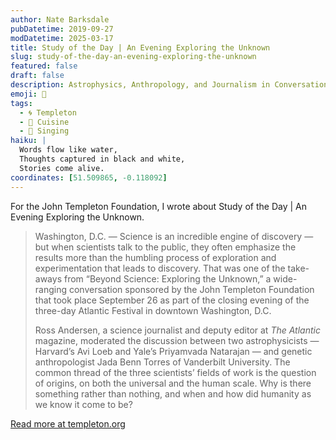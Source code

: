 ```yaml
---
author: Nate Barksdale
pubDatetime: 2019-09-27
modDatetime: 2025-03-17
title: Study of the Day | An Evening Exploring the Unknown
slug: study-of-the-day-an-evening-exploring-the-unknown
featured: false
draft: false
description: Astrophysics, Anthropology, and Journalism in Conversation at the Atlantic Festival
emoji: 📝
tags:
  - 🌀 Templeton
  - 🍴 Cuisine
  - 🎤 Singing
haiku: |
  Words flow like water,
  Thoughts captured in black and white,
  Stories come alive.
coordinates: [51.509865, -0.118092]
---
```


For the John Templeton Foundation, I wrote about Study of the Day | An Evening Exploring the Unknown.

> Washington, D.C. — Science is an incredible engine of discovery — but when scientists talk to the public, they often emphasize the results more than the humbling process of exploration and experimentation that leads to discovery. That was one of the take-aways from “Beyond Science: Exploring the Unknown,” a wide-ranging conversation sponsored by the John Templeton Foundation that took place September 26 as part of the closing evening of the three-day Atlantic Festival in downtown Washington, D.C.
>
> Ross Andersen, a science journalist and deputy editor at *The Atlantic* magazine, moderated the discussion between two astrophysicists — Harvard’s Avi Loeb and Yale’s Priyamvada Natarajan — and genetic anthropologist Jada Benn Torres of Vanderbilt University. The common thread of the three scientists’ fields of work is the question of origins, on both the universal and the human scale. Why is there something rather than nothing, and when and how did humanity as we know it come to be?

[Read more at templeton.org](https://www.templeton.org/news/an-evening-exploring-the-unknown)
